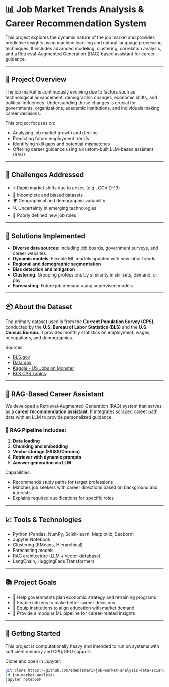 # 📊 Job Market Trends Analysis & Career Recommendation System

This project explores the dynamic nature of the job market and provides predictive insights using machine learning and natural language processing techniques. It includes advanced modeling, clustering, correlation analysis, and a Retrieval-Augmented Generation (RAG) based assistant for career guidance.

---

## 📌 Project Overview

The job market is continuously evolving due to factors such as technological advancement, demographic changes, economic shifts, and political influences. Understanding these changes is crucial for governments, organizations, academic institutions, and individuals making career decisions.

This project focuses on:
- Analyzing job market growth and decline
- Predicting future employment trends
- Identifying skill gaps and potential mismatches
- Offering career guidance using a custom-built LLM-based assistant (RAG)

---

## 🧠 Challenges Addressed

- ⚡ Rapid market shifts due to crises (e.g., COVID-19)
- 🧩 Incomplete and biased datasets
- 🌍 Geographical and demographic variability
- 🔍 Uncertainty in emerging technologies
- 🧾 Poorly defined new job roles

---

## 🧰 Solutions Implemented

- **Diverse data sources**: Including job boards, government surveys, and career websites
- **Dynamic models**: Flexible ML models updated with new labor trends
- **Regional and demographic segmentation**
- **Bias detection and mitigation**
- **Clustering**: Grouping professions by similarity in skillsets, demand, or pay
- **Forecasting**: Future job demand using supervised models

---

## 📦 About the Dataset

The primary dataset used is from the **Current Population Survey (CPS)**, conducted by the **U.S. Bureau of Labor Statistics (BLS)** and the **U.S. Census Bureau**. It provides monthly statistics on employment, wages, occupations, and demographics.

Sources:
- [BLS.gov](https://www.bls.gov/)
- [Data.gov](https://catalog.data.gov/dataset)
- [Kaggle - US Jobs on Monster](https://www.kaggle.com/datasets/PromptCloudHQ/us-jobs-on-monstercom)
- [BLS CPS Tables](https://www.bls.gov/cps/tables.htm)

---

## 🤖 RAG-Based Career Assistant

We developed a Retrieval-Augmented Generation (RAG) system that serves as a **career recommendation assistant**. It integrates scraped career path data with an LLM to provide personalized guidance.

### 🧩 RAG Pipeline Includes:
1. **Data loading**
2. **Chunking and embedding**
3. **Vector storage (FAISS/Chroma)**
4. **Retriever with dynamic prompts**
5. **Answer generation via LLM**

Capabilities:
- Recommends study paths for target professions
- Matches job seekers with career directions based on background and interests
- Explains required qualifications for specific roles

---

## 📈 Tools & Technologies

- Python (Pandas, NumPy, Scikit-learn, Matplotlib, Seaborn)
- Jupyter Notebook
- Clustering (KMeans, Hierarchical)
- Forecasting models
- RAG architecture (LLM + vector database)
- LangChain, HuggingFace Transformers

---

## 📚 Project Goals

- 📌 Help governments plan economic strategy and retraining programs
- 📌 Enable citizens to make better career decisions
- 📌 Equip institutions to align education with market demand
- 📌 Provide a modular ML pipeline for career-related insights

---

## 🧪 Getting Started

This project is computationally heavy and intended to run on systems with sufficient memory and CPU/GPU support.

Clone and open in Jupyter:
```bash
git clone https://github.com/edenTamari/job-market-analysis-data-science-project.git
cd job-market-analysis
jupyter notebook
